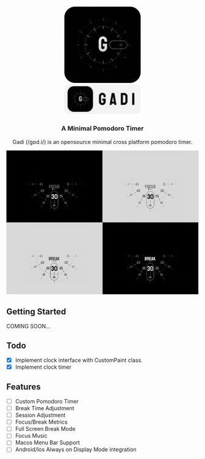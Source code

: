 <br />
<div align="center">
    <img src="media/logo.png" alt="Gadi Logo" width="200" height="200">
    <br/>
    <img src="media/logo mini.png" alt="Gadi Logo Small" width="200" height="auto">

  <h3 align="center">A Minimal Pomodoro Timer</h3>

  <p align="center">
    Gadi (/gɒd.i/) is an opensource minimal cross platform pomodoro timer.
    <br />
  </p>
</div>
<div align="center">
    <img src="media/design.png" alt="Gadi Design" width="auto" height="auto">
</div>

## Getting Started

COMING SOON...

## Todo

- [x] Implement clock interface with CustomPaint class.
- [x] Implement clock timer

## Features

- [ ] Custom Pomodoro Timer
- [ ] Break Time Adjustment
- [ ] Session Adjustment
- [ ] Focus/Break Metrics
- [ ] Full Screen Break Mode
- [ ] Focus Music
- [ ] Macos Menu Bar Support
- [ ] Android/Ios Always on Display Mode integration

<!-- ### Prerequisites and Installation

To run and build the application you need Flutter 3.0 installed. Follow the oficial documentation at [Flutter Installation Guide](https://docs.flutter.dev/get-started/install).
* Run flutter doctor
  ```sh
  flutter doctor -v
  ```
 * Install flutter packages
  ```sh
  flutter pub get
  ```
* Run flutter run command
  ```sh
  # Use -d to specify the device
  flutter run -d macos
  ```  -->

